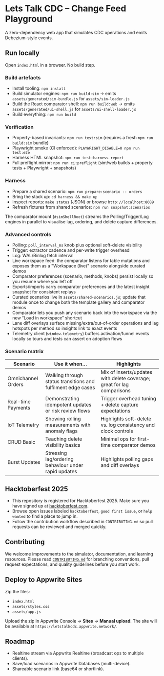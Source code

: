 # Lets Talk CDC – Change Feed Playground

A zero-dependency web app that simulates CDC operations and emits Debezium-style events.

## Run locally
Open `index.html` in a browser. No build step.

### Build artefacts
- Install tooling: `npm install`
- Build simulator engines: `npm run build:sim` → emits `assets/generated/sim-bundle.js` for `assets/sim-loader.js`
- Build the React comparator shell: `npm run build:web` → emits `assets/generated/ui-shell.js` for `assets/ui-shell-loader.js`
- Build everything: `npm run build`

### Verification
- Property-based invariants: `npm run test:sim` (requires a fresh `npm run build:sim` bundle)
- Playwright smoke (CI enforced): `PLAYWRIGHT_DISABLE=0 npm run test:e2e`
- Harness HTML snapshot: `npm run test:harness-report`
- Full preflight mirror: `npm run ci:preflight` (sim/web builds + property tests + Playwright + snapshots)

### Harness
- Prepare a shared scenario: `npm run prepare:scenario -- orders`
- Bring the stack up: `cd harness && make up`
- Inspect reports: `make status` (JSON) or browse `http://localhost:8089`
- Refresh fixtures from shared scenarios: `npm run snapshot:scenarios`

The comparator mount (`#simShellRoot`) streams the Polling/Trigger/Log engines in parallel to visualise lag, ordering, and delete capture differences.

### Advanced controls
- Polling: `poll_interval_ms` knob plus optional soft-delete visibility
- Trigger: extractor cadence and per-write trigger overhead
- Log: WAL/Binlog fetch interval
- Live workspace feed: the comparator listens for table mutations and exposes them as a "Workspace (live)" scenario alongside curated demos
- Comparator preferences (scenario, methods, knobs) persist locally so you resume where you left off
- Exports/imports carry comparator preferences and the latest insight snapshot for consistent replays
- Curated scenarios live in `assets/shared-scenarios.js`; update that module once to change both the template gallery and comparator demos
- Comparator lets you push any scenario back into the workspace via the new “Load in workspace” shortcut
- Lane diff overlays surface missing/extra/out-of-order operations and lag hotspots per method so insights link to exact events
- Telemetry client (`window.telemetry`) buffers activation/funnel events locally so tours and tests can assert on adoption flows

### Scenario matrix

| Scenario | Use it when… | Highlights |
| --- | --- | --- |
| Omnichannel Orders | Walking through status transitions and fulfilment edge cases | Mix of inserts/updates with delete coverage; great for lag comparisons |
| Real-time Payments | Demonstrating idempotent updates or risk review flows | Trigger overhead tuning + delete capture expectations |
| IoT Telemetry | Showing rolling measurements with anomaly flags | Highlights soft-delete vs. log consistency and clock controls |
| CRUD Basic | Teaching delete visibility basics | Minimal ops for first-time comparator demos |
| Burst Updates | Stressing lag/ordering behaviour under rapid updates | Highlights polling gaps and diff overlays |

## Hacktoberfest 2025
- This repository is registered for Hacktoberfest 2025. Make sure you have signed up at [hacktoberfest.com](https://hacktoberfest.com/).
- Browse open issues labeled `hacktoberfest`, `good first issue`, or `help wanted` to find a place to jump in.
- Follow the contribution workflow described in `CONTRIBUTING.md` so pull requests can be reviewed and merged quickly.

## Contributing
We welcome improvements to the simulator, documentation, and learning resources. Please read [`CONTRIBUTING.md`](CONTRIBUTING.md) for branching conventions, pull request expectations, and quality guidelines before you start work.

## Deploy to Appwrite Sites
Zip the files:
- `index.html`
- `assets/styles.css`
- `assets/app.js`

Upload the zip in Appwrite Console → **Sites** → **Manual upload**.
The site will be available at `https://letstalkcdc.appwrite.network/`.

## Roadmap
- Realtime stream via Appwrite Realtime (broadcast ops to multiple clients).
- Save/load scenarios in Appwrite Databases (multi-device).
- Shareable scenario link (base64 or shortlink).
